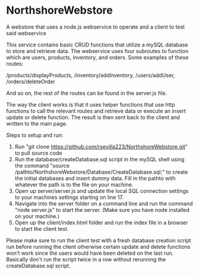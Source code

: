 # NorthshoreWebstore
A webstore that uses a node.js webservice to operate and a client to test said webservice

This service contains basic CRUD functions that utilize a mySQL database to store and retrieve data.
The webservice uses four subroutes to function which are users, products, inventory, and orders. Some examples of these routes:

/products/displayProducts,
/inventory/addInventory,
/users/addUser,
/orders/deleteOrder

And so on, the rest of the routes can be found in the server.js file.

The way the client works is that it uses helper functions that use http functions to call the relevant routes and retrieve
data or execute an insert update or delete function. The result is then sent back to the client and written to the main page.

Steps to setup and run:

1. Run "git clone https://github.com/rsevilla223/NorthshoreWebstore.git" to pull source code
2. Run the database/createDatabase.sql script in the mySQL shell using the command
"source /pathto/NorthshoreWebstore/Database/CreateDatabase.sql;" to create the initial databases and insert dummy data. Fill in the pathto with whatever the path is to the file on your machine.
3. Open up server/server.js and update the local SQL connection settings to your machines settings starting on line 17.
4. Navigate into the server folder on a command line and run the command "node server.js" to start the server.
(Make sure you have node installed on your machine.)
5. Open up the client/index.html folder and run the index file in a browser to start the client test.

Please make sure to run the client test with a fresh database creation script run before running the client otherwise certain update and delete functions won't work
since the users would have been deleted on the last run. Basically don't run the script twice in a row without rerunning the createDatabase.sql script.
